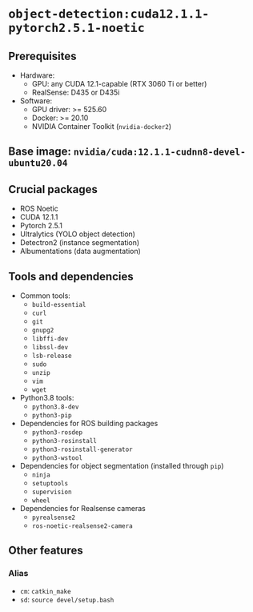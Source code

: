 # `object-detection:cuda12.1.1-pytorch2.5.1-noetic`

## Prerequisites
+ Hardware:
  - GPU: any CUDA 12.1-capable (RTX 3060 Ti or better)
  - RealSense: D435 or D435i
+ Software:
  - GPU driver: >= 525.60
  - Docker: >= 20.10
  - NVIDIA Container Toolkit (`nvidia-docker2`)

## Base image: `nvidia/cuda:12.1.1-cudnn8-devel-ubuntu20.04`

## Crucial packages
* ROS Noetic
* CUDA 12.1.1
* Pytorch 2.5.1
* Ultralytics (YOLO object detection)
* Detectron2 (instance segmentation)
* Albumentations (data augmentation)

## Tools and dependencies
* Common tools:
  - `build-essential`
  - `curl`
  - `git`
  - `gnupg2`
  - `libffi-dev`
  - `libssl-dev`
  - `lsb-release`
  - `sudo`
  - `unzip`
  - `vim`
  - `wget`
* Python3.8 tools:
  - `python3.8-dev`
  - `python3-pip`
* Dependencies for ROS building packages
  - `python3-rosdep`
  - `python3-rosinstall`
  - `python3-rosinstall-generator`
  - `python3-wstool`
* Dependencies for object segmentation (installed through `pip`)
  - `ninja`
  - `setuptools`
  - `supervision`
  - `wheel`
* Dependencies for Realsense cameras
  - `pyrealsense2`
  - `ros-noetic-realsense2-camera`

## Other features

### Alias
* `cm`: `catkin_make`
* `sd`: `source devel/setup.bash`
